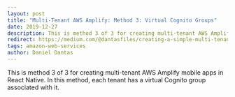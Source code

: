 ```yaml
---
layout: post
title: "Multi-Tenant AWS Amplify: Method 3: Virtual Cognito Groups"
date: 2019-12-27
description: This is method 3 of 3 for creating multi-tenant AWS Amplify mobile apps in React Native. In this method, each tenant has a virtual Cognito group associated with it.
redirect: https://medium.com/@dantasfiles/creating-a-simple-multi-tenant-aws-amplify-mobile-app-e26119ab8246
tags: amazon-web-services
author: Daniel Dantas
---
```


This is method 3 of 3 for creating multi-tenant AWS Amplify mobile apps in React Native. In this method, each tenant has a virtual Cognito group associated with it.

